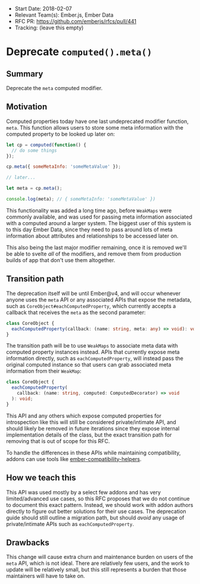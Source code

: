 - Start Date: 2018-02-07
- Relevant Team(s): Ember.js, Ember Data
- RFC PR: https://github.com/emberjs/rfcs/pull/441
- Tracking: (leave this empty)

# Deprecate `computed().meta()`

## Summary

Deprecate the `meta` computed modifier.

## Motivation

Computed properties today have one last undeprecated modifier function, `meta`.
This function allows users to store some meta information with the computed
property to be looked up later on:

```js
let cp = computed(function() {
  // do some things
});

cp.meta({ someMetaInfo: 'someMetaValue' });

// later...

let meta = cp.meta();

console.log(meta); // { someMetaInfo: 'someMetaValue' })
```

This functionality was added a long time ago, before `WeakMaps` were commonly
available, and was used for passing meta information associated with a computed
around a larger system. The biggest user of this system is to this day Ember
Data, since they need to pass around lots of meta information about attributes
and relationships to be accessed later on.

This also being the last major modifier remaining, once it is removed we'll be
able to svelte _all_ of the modifiers, and remove them from production builds
of app that don't use them altogether.

## Transition path

The deprecation itself will be until Ember@v4, and will occur whenever anyone
uses the `meta` API or any associated APIs that expose the metadata, such as
`CoreObject#eachComputedProperty`, which currently accepts a callback that
receives the `meta` as the second parameter:

```ts
class CoreObject {
  eachComputedProperty(callback: (name: string, meta: any) => void): void;
}
```

The transition path will be to use `WeakMaps` to associate meta data with
computed property instances instead. APIs that currently expose meta information
directly, such as `eachComputedProperty`, will instead pass the original
computed instance so that users can grab associated meta information from their
`WeakMap`:

```ts
class CoreObject {
  eachComputedProperty(
    callback: (name: string, computed: ComputedDecorator) => void
  ): void;
}
```

This API and any others which expose computed properties for introspection like
this will still be considered private/intimate API, and should likely be removed
in future iterations since they expose internal implementation details of the
class, but the exact transition path for removing that is out of scope for this
RFC.

To handle the differences in these APIs while maintaining compatibility, addons
can use tools like [ember-compatibility-helpers](https://github.com/pzuraq/ember-compatibility-helpers/).

## How we teach this

This API was used mostly by a select few addons and has very limited/advanced
use cases, so this RFC proposes that we do not continue to document this exact
pattern. Instead, we should work with addon authors directly to figure out
better solutions for their use cases. The deprecation guide should still outline
a migration path, but should _avoid_ any usage of private/intimate APIs such as
`eachComputedProperty`.

## Drawbacks

This change will cause extra churn and maintenance burden on users of the `meta`
API, which is not ideal. There are relatively few users, and the work to update
will be relatively small, but this still represents a burden that those
maintainers will have to take on.

